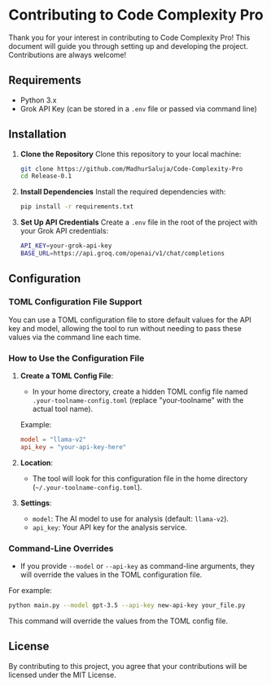 
# Contributing to Code Complexity Pro

Thank you for your interest in contributing to Code Complexity Pro! This document will guide you through setting up and developing the project. Contributions are always welcome!

## Requirements

- Python 3.x
- Grok API Key (can be stored in a `.env` file or passed via command line)

## Installation

1. **Clone the Repository**
   Clone this repository to your local machine:
   ```bash
   git clone https://github.com/MadhurSaluja/Code-Complexity-Pro
   cd Release-0.1
   ```

2. **Install Dependencies**
   Install the required dependencies with:
   ```bash
   pip install -r requirements.txt
   ```

3. **Set Up API Credentials**
   Create a `.env` file in the root of the project with your Grok API credentials:
   ```bash
   API_KEY=your-grok-api-key
   BASE_URL=https://api.groq.com/openai/v1/chat/completions
   ```

## Configuration

### TOML Configuration File Support

You can use a TOML configuration file to store default values for the API key and model, allowing the tool to run without needing to pass these values via the command line each time.

### How to Use the Configuration File

1. **Create a TOML Config File**:
   - In your home directory, create a hidden TOML config file named `.your-toolname-config.toml` (replace "your-toolname" with the actual tool name).

   Example:
   ```toml
   model = "llama-v2"
   api_key = "your-api-key-here"
   ```

2. **Location**:
   - The tool will look for this configuration file in the home directory (`~/.your-toolname-config.toml`).

3. **Settings**:
   - `model`: The AI model to use for analysis (default: `llama-v2`).
   - `api_key`: Your API key for the analysis service.

### Command-Line Overrides

- If you provide `--model` or `--api-key` as command-line arguments, they will override the values in the TOML configuration file.

For example:
```bash
python main.py --model gpt-3.5 --api-key new-api-key your_file.py
```

This command will override the values from the TOML config file.

## License

By contributing to this project, you agree that your contributions will be licensed under the MIT License.
